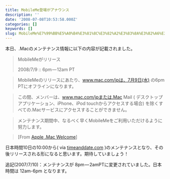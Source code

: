 ```yaml
---
title: MobileMe登場がアナウンス
description: ''
date: '2008-07-08T10:53:58.000Z'
categories: []
keywords: []
slug: MobileMe%E7%99%BB%E5%A0%B4%E3%81%8C%E3%82%A2%E3%83%8A%E3%82%A6%E3%83%B3%E3%82%B9
---
```

本日、.Macのメンテナンス情報に以下の内容が記載されました。

> MobileMeがリリース  
>   
> 2008/7/9 :: 6pm — 12am PT

> MobileMeのリリースにあたり、www.mac.com/jpは、7月9日(水) の6pm PTにオフラインになります。

> この間、メンバーは、www.mac.com/jpまたは.Mac Mail ( デスクトップアプリケーション、iPhone、iPod touchからアクセスする場合) を除くすべての.Macサービスにアクセスすることができません。

> メンテナンス期間中、なるべく早くMobileMeをご利用いただけるように努力します。

> \[From [Apple .Mac Welcome](http://www.mac.com/WebObjects/Welcome.woa?aff=consumer&cty=JP&lang=ja)\]

日本時間10日の10:00から( via [timeanddate.com](http://tinyurl.com/6o6uez) )のメンテナンスとなり、その後リリースされる形になると思います。期待していましょう！

追記(2007/7/10)：メンテナンスが 8pm — 2amPTに変更されていました。日本時間は 12am-6pm となります。